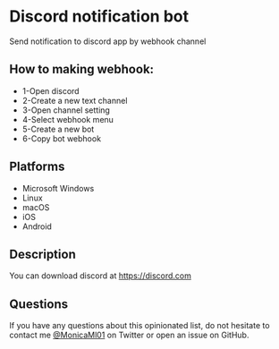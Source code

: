 # Discord notification bot
Send notification to discord app by webhook channel

## How to making webhook:
- 1-Open discord
- 2-Create a new text channel
- 3-Open channel setting
- 4-Select webhook menu
- 5-Create a new bot
- 6-Copy bot webhook

## Platforms

- Microsoft Windows
- Linux
- macOS
- iOS
- Android


## Description

You can download discord at https://discord.com

## Questions

If you have any questions about this opinionated list, do not hesitate to contact me [@MonicaMl01](https://twitter.com/MonicaMl01) on Twitter or open an issue on GitHub.